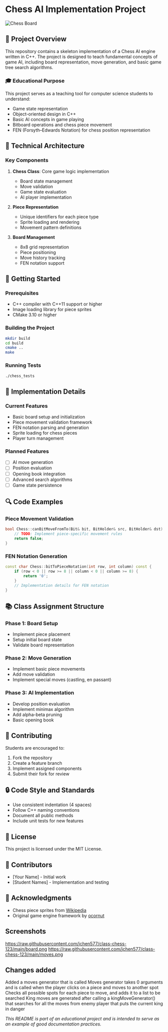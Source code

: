 # Chess AI Implementation Project

![Chess Board](https://raw.githubusercontent.com/zaphodgjd/class-chess-123/main/chess/w_king.png)

## 🎯 Project Overview

This repository contains a skeleton implementation of a Chess AI engine written in C++. The project is designed to teach fundamental concepts of game AI, including board representation, move generation, and basic game tree search algorithms.

### 🎓 Educational Purpose

This project serves as a teaching tool for computer science students to understand:

- Game state representation
- Object-oriented design in C++
- Basic AI concepts in game playing
- Bitboard operations and chess piece movement
- FEN (Forsyth–Edwards Notation) for chess position representation

## 🔧 Technical Architecture

### Key Components

1. **Chess Class**: Core game logic implementation

   - Board state management
   - Move validation
   - Game state evaluation
   - AI player implementation

2. **Piece Representation**

   - Unique identifiers for each piece type
   - Sprite loading and rendering
   - Movement pattern definitions

3. **Board Management**
   - 8x8 grid representation
   - Piece positioning
   - Move history tracking
   - FEN notation support

## 🚀 Getting Started

### Prerequisites

- C++ compiler with C++11 support or higher
- Image loading library for piece sprites
- CMake 3.10 or higher

### Building the Project

```bash
mkdir build
cd build
cmake ..
make
```

### Running Tests

```bash
./chess_tests
```

## 📝 Implementation Details

### Current Features

- Basic board setup and initialization
- Piece movement validation framework
- FEN notation parsing and generation
- Sprite loading for chess pieces
- Player turn management

### Planned Features

- [ ] AI move generation
- [ ] Position evaluation
- [ ] Opening book integration
- [ ] Advanced search algorithms
- [ ] Game state persistence

## 🔍 Code Examples

### Piece Movement Validation

```cpp
bool Chess::canBitMoveFromTo(Bit& bit, BitHolder& src, BitHolder& dst) {
    // TODO: Implement piece-specific movement rules
    return false;
}
```

### FEN Notation Generation

```cpp
const char Chess::bitToPieceNotation(int row, int column) const {
    if (row < 0 || row >= 8 || column < 0 || column >= 8) {
        return '0';
    }
    // Implementation details for FEN notation
}
```

## 📚 Class Assignment Structure

### Phase 1: Board Setup

- Implement piece placement
- Setup initial board state
- Validate board representation

### Phase 2: Move Generation

- Implement basic piece movements
- Add move validation
- Implement special moves (castling, en passant)

### Phase 3: AI Implementation

- Develop position evaluation
- Implement minimax algorithm
- Add alpha-beta pruning
- Basic opening book

## 🤝 Contributing

Students are encouraged to:

1. Fork the repository
2. Create a feature branch
3. Implement assigned components
4. Submit their fork for review

## 🔒 Code Style and Standards

- Use consistent indentation (4 spaces)
- Follow C++ naming conventions
- Document all public methods
- Include unit tests for new features

## 📄 License

This project is licensed under the MIT License.

## 👥 Contributors

- [Your Name] - Initial work
- [Student Names] - Implementation and testing

## 🙏 Acknowledgments

- Chess piece sprites from [Wikipedia](https://en.wikipedia.org/wiki/Chess_piece)
- Original game engine framework by [ocornut](https://github.com/ocornut/imgui)

## Screenshots

https://raw.githubusercontent.com/jchen577/class-chess-123/main/board.png
https://raw.githubusercontent.com/jchen577/class-chess-123/main/moves.png

## Changes added

Added a moves generator that is called
Moves generator takes 0 arguments and is called when the player clicks on a piece and moves to another spot
Checks all possible spots for each piece to move, and adds it to a list to be searched
King moves are generated after calling a kingMoveGenerator() that searches for all the moves from enemy player that puts the current king in danger

_This README is part of an educational project and is intended to serve as an example of good documentation practices._
